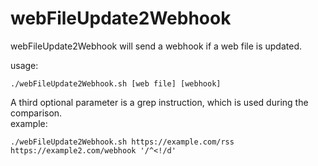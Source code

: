 # webFileUpdate2Webhook
webFileUpdate2Webhook will send a webhook if a web file is updated. 

usage:
```
./webFileUpdate2Webhook.sh [web file] [webhook]
```

A third optional parameter is a grep instruction, which is used during the comparison.  
example:
```
./webFileUpdate2Webhook.sh https://example.com/rss https://example2.com/webhook '/^<!/d'

```
